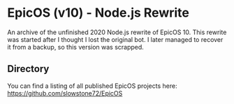 # EpicOS (v10) - Node.js Rewrite
An archive of the unfinished 2020 Node.js rewrite of EpicOS 10. This rewrite was started after I thought I lost the original bot. I later managed to recover it from a backup, so this version was scrapped.
## Directory
You can find a listing of all published EpicOS projects here: https://github.com/slowstone72/EpicOS
